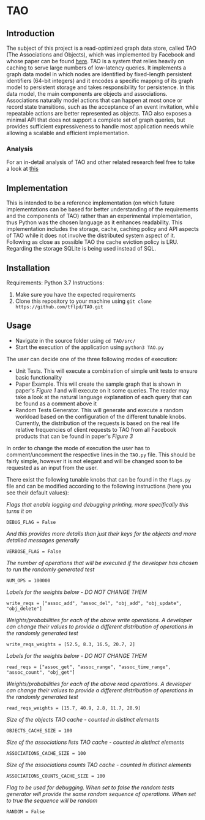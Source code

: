 # TAO

## Introduction

The subject of this project is a read-optimized graph data store, called TAO (The Associations and Objects), which was implemented by Facebook and whose paper can be found [here](https://www.usenix.org/system/files/conference/atc13/atc13-bronson.pdf). TAO is a system that relies heavily on caching to serve large numbers of low-latency queries. It implements a graph data model in which nodes are identified by fixed-length persistent identifiers (64-bit integers) and it encodes a specific mapping of its graph model to persistent storage and takes responsibility for persistence. In this data model, the main components are objects and associations. Associations naturally model actions that can happen at most once or record state transitions, such as the acceptance of an event invitation, while repeatable actions are better represented as objects. TAO also exposes a minimal API that does not support a complete set of graph queries, but provides sufficient expressiveness to handle most application needs while allowing a scalable and efficient implementation.

### Analysis

For an in-detail analysis of TAO and other related research feel free to take a look at [this](Analysis.pdf)

## Implementation

This is intended to be a reference implementation (on which future implementations can be based for better understanding of the requirements and the components of TAO) rather than an experimental implementation, thus Python was the chosen language as it enhances readability. This implementation includes the storage, cache, caching policy and API aspects of TAO while it does not involve the distributed system aspect of it. Following as close as possible TAO the cache eviction policy is LRU. Regarding the storage SQLite is being used instead of SQL.

## Installation

Requirements: Python 3.7
Instructions:

1. Make sure you have the expected requirements
2. Clone this repository to your machine using `git clone https://github.com/tflpd/TAO.git`

## Usage

- Navigate in the source folder using `cd TAO/src/`
- Start the execution of the application using `python3 TAO.py`

The user can decide one of the three following modes of execution:

- Unit Tests. This will execute a combination of simple unit tests to ensure basic functionality
- Paper Example. This will create the sample graph that is shown in paper's _Figure 1_ and will execute on it some queries. The reader may take a look at the natural language explanation of each query that can be found as a comment above it
- Random Tests Generator. This will generate and execute a random workload based on the configuration of the different tunable knobs. Currently, the distribution of the requests is based on the real life relative frequencies of client requests to TAO from all Facebook products that can be found in paper's _Figure 3_

In order to change the mode of execution the user has to comment/uncomment the respective lines in the `TAO.py` file. This should be fairly simple, however it is not elegant and will be changed soon to be requested as an input from the user.

There exist the following tunable knobs that can be found in the `flags.py` file and can be modified according to the following instructions (here you see their default values):

_Flags that enable logging and debugging printing, more specifically this turns it on_ 

`DEBUG_FLAG = False` 

_And this provides more details than just their keys for the objects and more detailed messages generally_ 

`VERBOSE_FLAG = False` 

_The number of operations that will be executed if the developer has chosen to run the randomly generated test_ 

`NUM_OPS = 100000` 

_Labels for the weights below - DO NOT CHANGE THEM_ 

`write_reqs = ["assoc_add", "assoc_del", "obj_add", "obj_update", "obj_delete"]` 

_Weights/probabilities for each of the above write operations. A developer can change their values to provide a different distribution of operations in the randomly generated test_ 

`write_reqs_weights = [52.5, 8.3, 16.5, 20.7, 2]` 

_Labels for the weights below - DO NOT CHANGE THEM_ 

`read_reqs = ["assoc_get", "assoc_range", "assoc_time_range", "assoc_count", "obj_get"]` 

_Weights/probabilities for each of the above read operations. A developer can change their values to provide a different distribution of operations in the randomly generated test_ 

`read_reqs_weights = [15.7, 40.9, 2.8, 11.7, 28.9]` 

_Size of the objects TAO cache - counted in distinct elements_ 

`OBJECTS_CACHE_SIZE = 100`  

_Size of the associations lists TAO cache - counted in distinct elements_ 

`ASSOCIATIONS_CACHE_SIZE = 100` 

_Size of the associations counts TAO cache - counted in distinct elements_ 

`ASSOCIATIONS_COUNTS_CACHE_SIZE = 100` 

_Flag to be used for debugging. When set to false the random tests generator will provide the same random sequence of operations. When set to true the sequence will be random_ 

`RANDOM = False`
